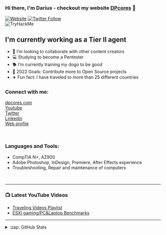 ### Hi there, I'm Darius - checkout my website [DPcores][website] 🤘

[![Website](https://img.shields.io/website?label=DPCORES.com&style=for-the-badge&url=https%3A%2F%2Fdpcores.com)](https://dpcores.com)
[![Twitter Follow](https://img.shields.io/twitter/follow/NimdaNode?color=1DA1F2&logo=twitter&style=for-the-badge)](https://twitter.com/intent/follow?original_referer=https%3A%2F%2Fgithub.com%2FNimdaNode&screen_name=NimdaNode)<br>
<img src="https://tryhackme-badges.s3.amazonaws.com/Dboi.png" alt="TryHackMe"><br>
## I'm currently working as a Tier II agent 

- 👯 I’m looking to collaborate with other content creators
- 💻 Studying to become a Pentester
- 🐕 I’m currently training my dogo to be good
- 🥅 2022 Goals: Contribute more to Open Source projects
- ✈️ Fun fact: I have traveled to more than 25 different countries



### Connect with me:

[dpcores.com][website]</br>
[Youtube][youtube]</br>
[Twitter][twitter]</br>
[Linkedin][linkedin]</br>
[Web profile][profile]</br>


<br />

### Languages and Tools:


- CompTIA N+, AZ900<br />
- Adobe Photoshop, InDesign, Premiere, After Effects experience<br />
- Troubleshooting, Repair and maintenance of computers<br />

<br />

---

### 📺 Latest YouTube Videos

<!-- YOUTUBE:START -->
- [Traveling Videos Playlist](https://www.youtube.com/playlist?list=PLC5SzhYSJEFdazhKn3PTntCfAXtQjFFjQ)
- [ESXI gaming/PC&Laptop Benchmarks](https://www.youtube.com/watch?v=kA5aets2Fro&list=PLC5SzhYSJEFerCT_Y1nuwICFCD3bp34i5)

<!-- YOUTUBE:END -->


---





<details>
  <summary>:zap: GitHub Stats</summary>

  <img align="left" alt="DPCORES.com's GitHub Stats" src="https://github-readme-stats.DPCORES.com.vercel.app/api?username=DPCORES.com&show_icons=true&hide_border=true" />

</details>

[website]: https://dpcores.com
[twitter]: https://twitter.com/NimdaNode
[youtube]: https://www.youtube.com/channel/UCMgLMPB2i1OZ0ovZLNUEeJw
[linkedin]: https://www.linkedin.com/in/darius-persaud-43b24011a/
[profile]: https://webprofile.d39ose37ksgy0r.amplifyapp.com/

